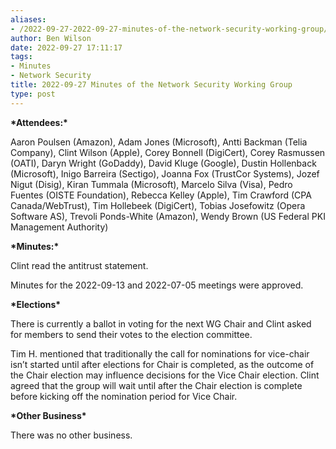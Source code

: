 ```yaml
---
aliases:
- /2022-09-27-2022-09-27-minutes-of-the-network-security-working-group/
author: Ben Wilson
date: 2022-09-27 17:11:17
tags:
- Minutes
- Network Security
title: 2022-09-27 Minutes of the Network Security Working Group
type: post
---
```


**\*Attendees:\***

Aaron Poulsen (Amazon), Adam Jones (Microsoft), Antti Backman (Telia Company), Clint Wilson (Apple), Corey Bonnell (DigiCert), Corey Rasmussen (OATI), Daryn Wright (GoDaddy), David Kluge (Google), Dustin Hollenback (Microsoft), Inigo Barreira (Sectigo), Joanna Fox (TrustCor Systems), Jozef Nigut (Disig), Kiran Tummala (Microsoft), Marcelo Silva (Visa), Pedro Fuentes (OISTE Foundation), Rebecca Kelley (Apple), Tim Crawford (CPA Canada/WebTrust), Tim Hollebeek (DigiCert), Tobias Josefowitz (Opera Software AS), Trevoli Ponds-White (Amazon), Wendy Brown (US Federal PKI Management Authority)

**\*Minutes:\***

Clint read the antitrust statement.

Minutes for the 2022-09-13 and 2022-07-05 meetings were approved.

**\*Elections\***

There is currently a ballot in voting for the next WG Chair and Clint asked for members to send their votes to the election committee.

Tim H. mentioned that traditionally the call for nominations for vice-chair isn’t started until after elections for Chair is completed, as the outcome of the Chair election may influence decisions for the Vice Chair election. Clint agreed that the group will wait until after the Chair election is complete before kicking off the nomination period for Vice Chair.

**\*Other Business\***

There was no other business.
